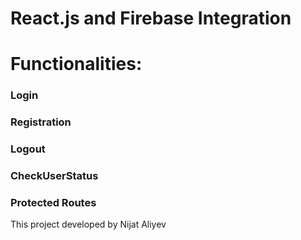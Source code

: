 # React.js and Firebase Integration

# Functionalities:

### Login
### Registration
### Logout
### CheckUserStatus

### Protected Routes

This project developed by Nijat Aliyev
